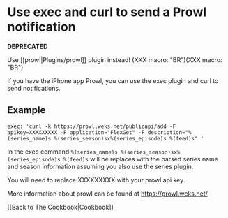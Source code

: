 # Use exec and curl to send a Prowl notification
**DEPRECATED**

Use [[prowl|Plugins/prowl]] plugin instead!
(XXX macro: "BR")(XXX macro: "BR")


If you have the iPhone app Prowl, you can use the exec plugin and curl to send notifications.

## Example


    exec: 'curl -k https://prowl.weks.net/publicapi/add -F apikey=XXXXXXXXX -F application="FlexGet" -F description="%(series_name)s %(series_season)sx%(series_episode)s %(feed)s" '


In the exec command `%(series_name)s %(series_season)sx%(series_episode)s %(feed)s` will be replaces with the parsed series name and season information assuming you also use the series plugin.

You will need to replace XXXXXXXXX with your prowl api key.

More information about prowl can be found at https://prowl.weks.net/

[[Back to The Cookbook|Cookbook]]
